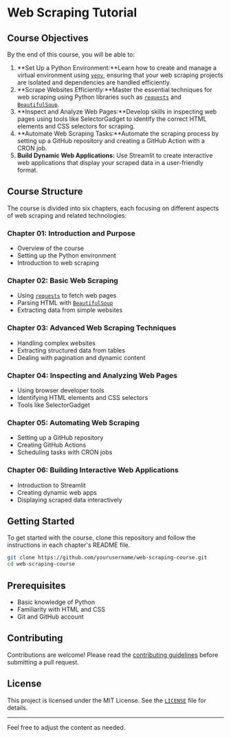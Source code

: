 # Web Scraping Tutorial

## Course Objectives

By the end of this course, you will be able to:

1. **Set Up a Python Environment:**Learn how to create and manage a virtual environment using [`venv`](command:_github.copilot.openSymbolFromReferences?%5B%22%22%2C%5B%7B%22uri%22%3A%7B%22%24mid%22%3A1%2C%22fsPath%22%3A%22%2FUsers%2Fjonathanjayes%2FDocuments%2FDataScience%2Fwebscraping-tutorial%2F01-intro.qmd%22%2C%22external%22%3A%22file%3A%2F%2F%2FUsers%2Fjonathanjayes%2FDocuments%2FDataScience%2Fwebscraping-tutorial%2F01-intro.qmd%22%2C%22path%22%3A%22%2FUsers%2Fjonathanjayes%2FDocuments%2FDataScience%2Fwebscraping-tutorial%2F01-intro.qmd%22%2C%22scheme%22%3A%22file%22%7D%2C%22pos%22%3A%7B%22line%22%3A11%2C%22character%22%3A63%7D%7D%5D%2C%225d58ec3e-218b-457c-a78e-c027ad5abc83%22%5D "Go to definition"), ensuring that your web scraping projects are isolated and dependencies are handled efficiently.
2. **Scrape Websites Efficiently:**Master the essential techniques for web scraping using Python libraries such as [`requests`](command:_github.copilot.openSymbolFromReferences?%5B%22%22%2C%5B%7B%22uri%22%3A%7B%22%24mid%22%3A1%2C%22fsPath%22%3A%22%2FUsers%2Fjonathanjayes%2FDocuments%2FDataScience%2Fwebscraping-tutorial%2F01-intro.qmd%22%2C%22external%22%3A%22file%3A%2F%2F%2FUsers%2Fjonathanjayes%2FDocuments%2FDataScience%2Fwebscraping-tutorial%2F01-intro.qmd%22%2C%22path%22%3A%22%2FUsers%2Fjonathanjayes%2FDocuments%2FDataScience%2Fwebscraping-tutorial%2F01-intro.qmd%22%2C%22scheme%22%3A%22file%22%7D%2C%22pos%22%3A%7B%22line%22%3A14%2C%22character%22%3A84%7D%7D%5D%2C%225d58ec3e-218b-457c-a78e-c027ad5abc83%22%5D "Go to definition") and [`BeautifulSoup`](command:_github.copilot.openSymbolFromReferences?%5B%22%22%2C%5B%7B%22uri%22%3A%7B%22%24mid%22%3A1%2C%22fsPath%22%3A%22%2FUsers%2Fjonathanjayes%2FDocuments%2FDataScience%2Fwebscraping-tutorial%2F01-intro.qmd%22%2C%22external%22%3A%22file%3A%2F%2F%2FUsers%2Fjonathanjayes%2FDocuments%2FDataScience%2Fwebscraping-tutorial%2F01-intro.qmd%22%2C%22path%22%3A%22%2FUsers%2Fjonathanjayes%2FDocuments%2FDataScience%2Fwebscraping-tutorial%2F01-intro.qmd%22%2C%22scheme%22%3A%22file%22%7D%2C%22pos%22%3A%7B%22line%22%3A14%2C%22character%22%3A99%7D%7D%5D%2C%225d58ec3e-218b-457c-a78e-c027ad5abc83%22%5D "Go to definition").
3. **Inspect and Analyze Web Pages:**Develop skills in inspecting web pages using tools like SelectorGadget to identify the correct HTML elements and CSS selectors for scraping.
4. **Automate Web Scraping Tasks:**Automate the scraping process by setting up a GitHub repository and creating a GitHub Action with a CRON job.
5. **Build Dynamic Web Applications:**
   Use Streamlit to create interactive web applications that display your scraped data in a user-friendly format.

## Course Structure

The course is divided into six chapters, each focusing on different aspects of web scraping and related technologies:

### Chapter 01: Introduction and Purpose

- Overview of the course
- Setting up the Python environment
- Introduction to web scraping

### Chapter 02: Basic Web Scraping

- Using [`requests`](command:_github.copilot.openSymbolFromReferences?%5B%22%22%2C%5B%7B%22uri%22%3A%7B%22%24mid%22%3A1%2C%22fsPath%22%3A%22%2FUsers%2Fjonathanjayes%2FDocuments%2FDataScience%2Fwebscraping-tutorial%2F01-intro.qmd%22%2C%22external%22%3A%22file%3A%2F%2F%2FUsers%2Fjonathanjayes%2FDocuments%2FDataScience%2Fwebscraping-tutorial%2F01-intro.qmd%22%2C%22path%22%3A%22%2FUsers%2Fjonathanjayes%2FDocuments%2FDataScience%2Fwebscraping-tutorial%2F01-intro.qmd%22%2C%22scheme%22%3A%22file%22%7D%2C%22pos%22%3A%7B%22line%22%3A14%2C%22character%22%3A84%7D%7D%5D%2C%225d58ec3e-218b-457c-a78e-c027ad5abc83%22%5D "Go to definition") to fetch web pages
- Parsing HTML with [`BeautifulSoup`](command:_github.copilot.openSymbolFromReferences?%5B%22%22%2C%5B%7B%22uri%22%3A%7B%22%24mid%22%3A1%2C%22fsPath%22%3A%22%2FUsers%2Fjonathanjayes%2FDocuments%2FDataScience%2Fwebscraping-tutorial%2F01-intro.qmd%22%2C%22external%22%3A%22file%3A%2F%2F%2FUsers%2Fjonathanjayes%2FDocuments%2FDataScience%2Fwebscraping-tutorial%2F01-intro.qmd%22%2C%22path%22%3A%22%2FUsers%2Fjonathanjayes%2FDocuments%2FDataScience%2Fwebscraping-tutorial%2F01-intro.qmd%22%2C%22scheme%22%3A%22file%22%7D%2C%22pos%22%3A%7B%22line%22%3A14%2C%22character%22%3A99%7D%7D%5D%2C%225d58ec3e-218b-457c-a78e-c027ad5abc83%22%5D "Go to definition")
- Extracting data from simple websites

### Chapter 03: Advanced Web Scraping Techniques

- Handling complex websites
- Extracting structured data from tables
- Dealing with pagination and dynamic content

### Chapter 04: Inspecting and Analyzing Web Pages

- Using browser developer tools
- Identifying HTML elements and CSS selectors
- Tools like SelectorGadget

### Chapter 05: Automating Web Scraping

- Setting up a GitHub repository
- Creating GitHub Actions
- Scheduling tasks with CRON jobs

### Chapter 06: Building Interactive Web Applications

- Introduction to Streamlit
- Creating dynamic web apps
- Displaying scraped data interactively

## Getting Started

To get started with the course, clone this repository and follow the instructions in each chapter's README file.

```bash
git clone https://github.com/yourusername/web-scraping-course.git
cd web-scraping-course
```

## Prerequisites

- Basic knowledge of Python
- Familiarity with HTML and CSS
- Git and GitHub account

## Contributing

Contributions are welcome! Please read the [contributing guidelines](CONTRIBUTING.md) before submitting a pull request.

## License

This project is licensed under the MIT License. See the [`LICENSE`](command:_github.copilot.openRelativePath?%5B%7B%22scheme%22%3A%22file%22%2C%22authority%22%3A%22%22%2C%22path%22%3A%22%2FUsers%2Fjonathanjayes%2FDocuments%2FDataScience%2Fwebscraping-tutorial%2FLICENSE%22%2C%22query%22%3A%22%22%2C%22fragment%22%3A%22%22%7D%2C%225d58ec3e-218b-457c-a78e-c027ad5abc83%22%5D "/Users/jonathanjayes/Documents/DataScience/webscraping-tutorial/LICENSE") file for details.

---

Feel free to adjust the content as needed.
